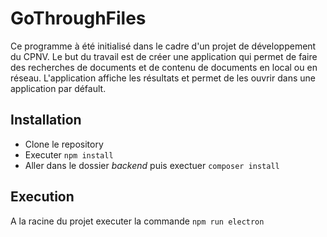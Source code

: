 GoThroughFiles
================

Ce programme à été initialisé dans le cadre d'un projet de développement du CPNV. Le but du travail est de créer une application qui permet de faire des recherches de documents et de contenu de documents  en local ou en réseau. L'application affiche les résultats et permet de les ouvrir dans une application par défault.

Installation
------------

* Clone le repository
* Executer  `npm install`
* Aller dans le dossier *backend* puis exectuer `composer install`

Execution
---------

A la racine du projet executer la commande  `npm run electron`